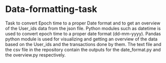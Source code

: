 # Data-formatting-task
Task to convert Epoch time to a proper Date format and to get an overview of the User_ids data from the json file.
Python modules such as datetime is used to convert epoch time to a proper date format (dd-mm-yyyy). Pandas python module is used for visualizing and getting an overview of
the data based on the User_ids and the transactions done by them.
The text file and the csv file in the repository contain the outputs for the date_format.py and the overview.py respectively.
